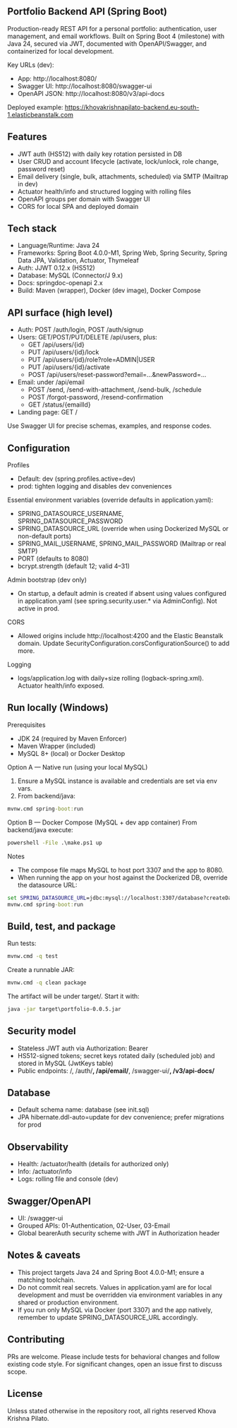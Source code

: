 ## Portfolio Backend API (Spring Boot)

Production-ready REST API for a personal portfolio: authentication, user management, and email workflows. Built on Spring Boot 4 (milestone) with Java 24, secured via JWT, documented with OpenAPI/Swagger, and containerized for local development.

Key URLs (dev):
- App: http://localhost:8080/
- Swagger UI: http://localhost:8080/swagger-ui
- OpenAPI JSON: http://localhost:8080/v3/api-docs

Deployed example: https://khovakrishnapilato-backend.eu-south-1.elasticbeanstalk.com

## Features

- JWT auth (HS512) with daily key rotation persisted in DB
- User CRUD and account lifecycle (activate, lock/unlock, role change, password reset)
- Email delivery (single, bulk, attachments, scheduled) via SMTP (Mailtrap in dev)
- Actuator health/info and structured logging with rolling files
- OpenAPI groups per domain with Swagger UI
- CORS for local SPA and deployed domain

## Tech stack

- Language/Runtime: Java 24
- Frameworks: Spring Boot 4.0.0-M1, Spring Web, Spring Security, Spring Data JPA, Validation, Actuator, Thymeleaf
- Auth: JJWT 0.12.x (HS512)
- Database: MySQL (Connector/J 9.x)
- Docs: springdoc-openapi 2.x
- Build: Maven (wrapper), Docker (dev image), Docker Compose

## API surface (high level)

- Auth: POST /auth/login, POST /auth/signup
- Users: GET/POST/PUT/DELETE /api/users, plus:
    - GET /api/users/{id}
    - PUT /api/users/{id}/lock
    - PUT /api/users/{id}/role?role=ADMIN|USER
    - PUT /api/users/{id}/activate
    - POST /api/users/reset-password?email=...&newPassword=...
- Email: under /api/email
    - POST /send, /send-with-attachment, /send-bulk, /schedule
    - POST /forgot-password, /resend-confirmation
    - GET /status/{emailId}
- Landing page: GET /

Use Swagger UI for precise schemas, examples, and response codes.

## Configuration

Profiles
- Default: dev (spring.profiles.active=dev)
- prod: tighten logging and disables dev conveniences

Essential environment variables (override defaults in application.yaml):
- SPRING_DATASOURCE_USERNAME, SPRING_DATASOURCE_PASSWORD
- SPRING_DATASOURCE_URL (override when using Dockerized MySQL or non-default ports)
- SPRING_MAIL_USERNAME, SPRING_MAIL_PASSWORD (Mailtrap or real SMTP)
- PORT (defaults to 8080)
- bcrypt.strength (default 12; valid 4–31)

Admin bootstrap (dev only)
- On startup, a default admin is created if absent using values configured in application.yaml (see spring.security.user.* via AdminConfig). Not active in prod.

CORS
- Allowed origins include http://localhost:4200 and the Elastic Beanstalk domain. Update SecurityConfiguration.corsConfigurationSource() to add more.

Logging
- logs/application.log with daily+size rolling (logback-spring.xml). Actuator health/info exposed.

## Run locally (Windows)

Prerequisites
- JDK 24 (required by Maven Enforcer)
- Maven Wrapper (included)
- MySQL 8+ (local) or Docker Desktop

Option A — Native run (using your local MySQL)
1) Ensure a MySQL instance is available and credentials are set via env vars.
2) From backend/java:

```cmd
mvnw.cmd spring-boot:run
```

Option B — Docker Compose (MySQL + dev app container)
From backend/java execute:

```cmd
powershell -File .\make.ps1 up
```

Notes
- The compose file maps MySQL to host port 3307 and the app to 8080.
- When running the app on your host against the Dockerized DB, override the datasource URL:

```cmd
set SPRING_DATASOURCE_URL=jdbc:mysql://localhost:3307/database?createDatabaseIfNotExist=true
mvnw.cmd spring-boot:run
```

## Build, test, and package

Run tests:
```cmd
mvnw.cmd -q test
```

Create a runnable JAR:
```cmd
mvnw.cmd -q clean package
```

The artifact will be under target/. Start it with:
```cmd
java -jar target\portfolio-0.0.5.jar
```

## Security model

- Stateless JWT auth via Authorization: Bearer <token>
- HS512-signed tokens; secret keys rotated daily (scheduled job) and stored in MySQL (JwtKeys table)
- Public endpoints: /, /auth/**, /api/email/**, /swagger-ui/**, /v3/api-docs/**

## Database

- Default schema name: database (see init.sql)
- JPA hibernate.ddl-auto=update for dev convenience; prefer migrations for prod

## Observability

- Health: /actuator/health (details for authorized only)
- Info: /actuator/info
- Logs: rolling file and console (dev)

## Swagger/OpenAPI

- UI: /swagger-ui
- Grouped APIs: 01-Authentication, 02-User, 03-Email
- Global bearerAuth security scheme with JWT in Authorization header

## Notes & caveats

- This project targets Java 24 and Spring Boot 4.0.0-M1; ensure a matching toolchain.
- Do not commit real secrets. Values in application.yaml are for local development and must be overridden via environment variables in any shared or production environment.
- If you run only MySQL via Docker (port 3307) and the app natively, remember to update SPRING_DATASOURCE_URL accordingly.

## Contributing

PRs are welcome. Please include tests for behavioral changes and follow existing code style. For significant changes, open an issue first to discuss scope.

## License

Unless stated otherwise in the repository root, all rights reserved Khova Krishna Pilato.
